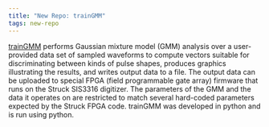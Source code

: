 ```yaml
---
title: "New Repo: trainGMM"
tags: new-repo
---
```


[trainGMM](https://github.com/LLNL/trainGMM) performs Gaussian mixture model (GMM) analysis over a user-provided data set of sampled waveforms to compute vectors suitable for discriminating between kinds of pulse shapes, produces graphics illustrating the results, and writes output data to a file. The output data can be uploaded to special FPGA (field programmable gate array) firmware that runs on the Struck SIS3316 digitizer. The parameters of the GMM and the data it operates on are restricted to match several hard-coded parameters expected by the Struck FPGA code. trainGMM was developed in python and is run using python.
